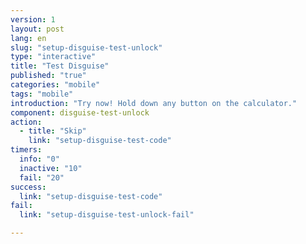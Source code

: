 ```yaml
---
version: 1
layout: post
lang: en
slug: "setup-disguise-test-unlock"
type: "interactive"
title: "Test Disguise"
published: "true"
categories: "mobile"
tags: "mobile"
introduction: "Try now! Hold down any button on the calculator."
component: disguise-test-unlock
action: 
  - title: "Skip"
    link: "setup-disguise-test-code"
timers:
  info: "0"
  inactive: "10"
  fail: "20"
success: 
  link: "setup-disguise-test-code"
fail: 
  link: "setup-disguise-test-unlock-fail"

---
```


